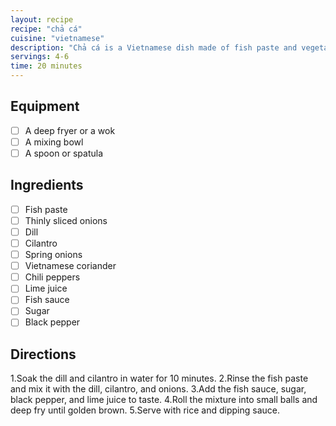 ```yaml
---
layout: recipe
recipe: "chả cá"
cuisine: "vietnamese"
description: "Chả cá is a Vietnamese dish made of fish paste and vegetables. It is usually served with rice and a dipping sauce."
servings: 4-6
time: 20 minutes
---
```


## Equipment
- [ ] A deep fryer or a wok
- [ ] A mixing bowl
- [ ] A spoon or spatula

## Ingredients
- [ ] Fish paste
- [ ] Thinly sliced onions
- [ ] Dill
- [ ] Cilantro
- [ ] Spring onions
- [ ] Vietnamese coriander
- [ ] Chili peppers
- [ ] Lime juice
- [ ] Fish sauce
- [ ] Sugar
- [ ] Black pepper

## Directions
1.Soak the dill and cilantro in water for 10 minutes.
2.Rinse the fish paste and mix it with the dill, cilantro, and onions.
3.Add the fish sauce, sugar, black pepper, and lime juice to taste.
4.Roll the mixture into small balls and deep fry until golden brown.
5.Serve with rice and dipping sauce.
